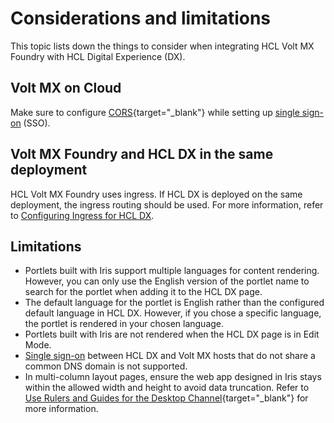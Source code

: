 # Considerations and limitations

This topic lists down the things to consider when integrating HCL Volt MX Foundry with HCL Digital Experience (DX).

## Volt MX on Cloud

Make sure to configure [CORS](https://opensource.hcltechsw.com/volt-mx-docs/docs/documentation/Foundry/vmf_integrationservice_admin_console_userguide/Content/Runtime_Configuration.html#cors-configuration){target="_blank"} while setting up [single sign-on](../configuration/index.md#enabling-sso-between-hcl-dx-and-volt-mx) (SSO).

## Volt MX Foundry and HCL DX in the same deployment

HCL Volt MX Foundry uses ingress. If HCL DX is deployed on the same deployment, the ingress routing should be used. For more information, refer to [Configuring Ingress for HCL DX](../configuration/index.md#configuring-ingress-for-hcl-dx).

## Limitations

- Portlets built with Iris support multiple languages for content rendering. However, you can only use the English version of the portlet name to search for the portlet when adding it to the HCL DX page.
- The default language for the portlet is English rather than the configured default language in HCL DX. However, if you chose a specific language, the portlet is rendered in your chosen language.
- Portlets built with Iris are not rendered when the HCL DX page is in Edit Mode.
- [Single sign-on](../configuration/index.md#enabling-sso-between-hcl-dx-and-volt-mx) between HCL DX and Volt MX hosts that do not share a common DNS domain is not supported.
- In multi-column layout pages, ensure the web app designed in Iris stays within the allowed width and height to avoid data truncation. Refer to [Use Rulers and Guides for the Desktop Channel](https://opensource.hcltechsw.com/volt-mx-docs/95/docs/documentation/Iris/iris_user_guide/Content/UseRulersAndGuidesforDesktopChannel.html#show-or-hide-rulers){target="_blank"} for more information. 

